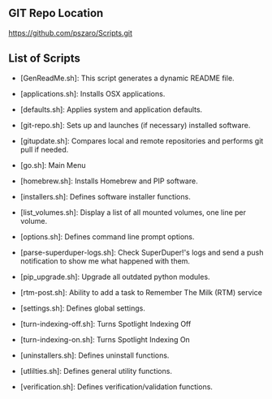                    
GIT Repo Location
-----------------
https://github.com/pszaro/Scripts.git
                   
List of Scripts
-----------------

  - [GenReadMe.sh]:
   This script generates a dynamic README file.

  - [applications.sh]:
   Installs OSX applications.

  - [defaults.sh]:
   Applies system and application defaults.

  - [git-repo.sh]:
   Sets up and launches (if necessary) installed software.

  - [gitupdate.sh]:
   Compares local and remote repositories and performs git pull if needed.

  - [go.sh]:
   Main Menu

  - [homebrew.sh]:
   Installs Homebrew and PIP software.

  - [installers.sh]:
   Defines software installer functions.

  - [list_volumes.sh]:
  	Display a list of all mounted volumes, one line per volume.

  - [options.sh]:
   Defines command line prompt options.

  - [parse-superduper-logs.sh]:
   Check SuperDuper!'s logs and send a push notification to show me what happened with them.

  - [pip_upgrade.sh]:
   Upgrade all outdated python modules.

  - [rtm-post.sh]:
   Ability to add a task to Remember The Milk (RTM) service

  - [settings.sh]:
   Defines global settings.

  - [turn-indexing-off.sh]:
   Turns Spotlight Indexing Off

  - [turn-indexing-on.sh]:
   Turns Spotlight Indexing On

  - [uninstallers.sh]:
   Defines uninstall functions.

  - [utlilties.sh]:
   Defines general utility functions.

  - [verification.sh]:
   Defines verification/validation functions.

